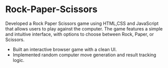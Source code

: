 # Rock-Paper-Scissors
Developed a Rock Paper Scissors game using HTML,CSS and JavaScript that allows users to play against the computer.  The game features a simple and intuitive interface, with options to choose between Rock, Paper, or Scissors.
  * Built an interactive browser game with a clean UI.
  * Implemented random computer move generation and result tracking logic.
